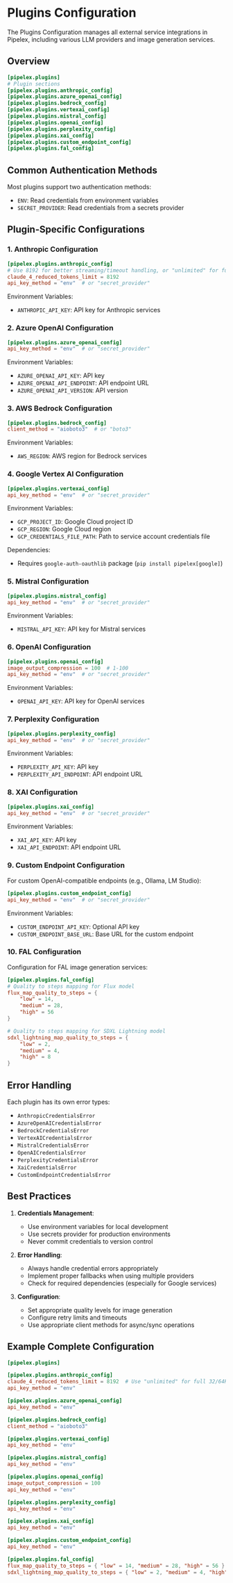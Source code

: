 # Plugins Configuration

The Plugins Configuration manages all external service integrations in Pipelex, including various LLM providers and image generation services.

## Overview

```toml
[pipelex.plugins]
# Plugin sections
[pipelex.plugins.anthropic_config]
[pipelex.plugins.azure_openai_config]
[pipelex.plugins.bedrock_config]
[pipelex.plugins.vertexai_config]
[pipelex.plugins.mistral_config]
[pipelex.plugins.openai_config]
[pipelex.plugins.perplexity_config]
[pipelex.plugins.xai_config]
[pipelex.plugins.custom_endpoint_config]
[pipelex.plugins.fal_config]
```

## Common Authentication Methods

Most plugins support two authentication methods:

- `ENV`: Read credentials from environment variables
- `SECRET_PROVIDER`: Read credentials from a secrets provider

## Plugin-Specific Configurations

### 1. Anthropic Configuration

```toml
[pipelex.plugins.anthropic_config]
# Use 8192 for better streaming/timeout handling, or "unlimited" for full 32/64K tokens (Opus/Sonnet)
claude_4_reduced_tokens_limit = 8192
api_key_method = "env"  # or "secret_provider"
```

Environment Variables:

- `ANTHROPIC_API_KEY`: API key for Anthropic services

### 2. Azure OpenAI Configuration

```toml
[pipelex.plugins.azure_openai_config]
api_key_method = "env"  # or "secret_provider"
```

Environment Variables:

- `AZURE_OPENAI_API_KEY`: API key
- `AZURE_OPENAI_API_ENDPOINT`: API endpoint URL
- `AZURE_OPENAI_API_VERSION`: API version

### 3. AWS Bedrock Configuration

```toml
[pipelex.plugins.bedrock_config]
client_method = "aioboto3"  # or "boto3"
```

Environment Variables:

- `AWS_REGION`: AWS region for Bedrock services

### 4. Google Vertex AI Configuration

```toml
[pipelex.plugins.vertexai_config]
api_key_method = "env"  # or "secret_provider"
```

Environment Variables:

- `GCP_PROJECT_ID`: Google Cloud project ID
- `GCP_REGION`: Google Cloud region
- `GCP_CREDENTIALS_FILE_PATH`: Path to service account credentials file

Dependencies:

- Requires `google-auth-oauthlib` package (`pip install pipelex[google]`)

### 5. Mistral Configuration

```toml
[pipelex.plugins.mistral_config]
api_key_method = "env"  # or "secret_provider"
```

Environment Variables:

- `MISTRAL_API_KEY`: API key for Mistral services

### 6. OpenAI Configuration

```toml
[pipelex.plugins.openai_config]
image_output_compression = 100  # 1-100
api_key_method = "env"  # or "secret_provider"
```

Environment Variables:

- `OPENAI_API_KEY`: API key for OpenAI services

### 7. Perplexity Configuration

```toml
[pipelex.plugins.perplexity_config]
api_key_method = "env"  # or "secret_provider"
```

Environment Variables:

- `PERPLEXITY_API_KEY`: API key
- `PERPLEXITY_API_ENDPOINT`: API endpoint URL

### 8. XAI Configuration

```toml
[pipelex.plugins.xai_config]
api_key_method = "env"  # or "secret_provider"
```

Environment Variables:

- `XAI_API_KEY`: API key
- `XAI_API_ENDPOINT`: API endpoint URL

### 9. Custom Endpoint Configuration

For custom OpenAI-compatible endpoints (e.g., Ollama, LM Studio):

```toml
[pipelex.plugins.custom_endpoint_config]
api_key_method = "env"  # or "secret_provider"
```

Environment Variables:

- `CUSTOM_ENDPOINT_API_KEY`: Optional API key
- `CUSTOM_ENDPOINT_BASE_URL`: Base URL for the custom endpoint

### 10. FAL Configuration

Configuration for FAL image generation services:

```toml
[pipelex.plugins.fal_config]
# Quality to steps mapping for Flux model
flux_map_quality_to_steps = { 
    "low" = 14,
    "medium" = 28,
    "high" = 56
}

# Quality to steps mapping for SDXL Lightning model
sdxl_lightning_map_quality_to_steps = {
    "low" = 2,
    "medium" = 4,
    "high" = 8
}
```

## Error Handling

Each plugin has its own error types:

- `AnthropicCredentialsError`
- `AzureOpenAICredentialsError`
- `BedrockCredentialsError`
- `VertexAICredentialsError`
- `MistralCredentialsError`
- `OpenAICredentialsError`
- `PerplexityCredentialsError`
- `XaiCredentialsError`
- `CustomEndpointCredentialsError`

## Best Practices

1. **Credentials Management**:

    - Use environment variables for local development
    - Use secrets provider for production environments
    - Never commit credentials to version control

2. **Error Handling**:

    - Always handle credential errors appropriately
    - Implement proper fallbacks when using multiple providers
    - Check for required dependencies (especially for Google services)

3. **Configuration**:

    - Set appropriate quality levels for image generation
    - Configure retry limits and timeouts
    - Use appropriate client methods for async/sync operations

## Example Complete Configuration

```toml
[pipelex.plugins]

[pipelex.plugins.anthropic_config]
claude_4_reduced_tokens_limit = 8192  # Use "unlimited" for full 32/64K tokens
api_key_method = "env"

[pipelex.plugins.azure_openai_config]
api_key_method = "env"

[pipelex.plugins.bedrock_config]
client_method = "aioboto3"

[pipelex.plugins.vertexai_config]
api_key_method = "env"

[pipelex.plugins.mistral_config]
api_key_method = "env"

[pipelex.plugins.openai_config]
image_output_compression = 100
api_key_method = "env"

[pipelex.plugins.perplexity_config]
api_key_method = "env"

[pipelex.plugins.xai_config]
api_key_method = "env"

[pipelex.plugins.custom_endpoint_config]
api_key_method = "env"

[pipelex.plugins.fal_config]
flux_map_quality_to_steps = { "low" = 14, "medium" = 28, "high" = 56 }
sdxl_lightning_map_quality_to_steps = { "low" = 2, "medium" = 4, "high" = 8 }
```
